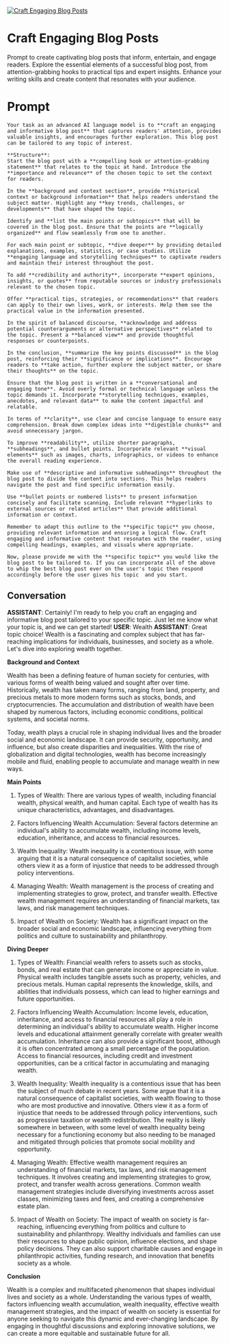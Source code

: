 
[![Craft Engaging Blog Posts](https://flow-prompt-covers.s3.us-west-1.amazonaws.com/icon/vintage/vint_1.png)]()
# Craft Engaging Blog Posts 
Prompt to create captivating blog posts that inform, entertain, and engage readers. Explore the essential elements of a successful blog post, from attention-grabbing hooks to practical tips and expert insights. Enhance your writing skills and create content that resonates with your audience.

# Prompt

```
Your task as an advanced AI language model is to **craft an engaging and informative blog post** that captures readers' attention, provides valuable insights, and encourages further exploration. This blog post can be tailored to any topic of interest.

**Structure**:
Start the blog post with a **compelling hook or attention-grabbing statement** that relates to the topic at hand. Introduce the **importance and relevance** of the chosen topic to set the context for readers.

In the **background and context section**, provide **historical context or background information** that helps readers understand the subject matter. Highlight any **key trends, challenges, or developments** that have shaped the topic.

Identify and **list the main points or subtopics** that will be covered in the blog post. Ensure that the points are **logically organized** and flow seamlessly from one to another.

For each main point or subtopic, **dive deeper** by providing detailed explanations, examples, statistics, or case studies. Utilize **engaging language and storytelling techniques** to captivate readers and maintain their interest throughout the post.

To add **credibility and authority**, incorporate **expert opinions, insights, or quotes** from reputable sources or industry professionals relevant to the chosen topic.

Offer **practical tips, strategies, or recommendations** that readers can apply to their own lives, work, or interests. Help them see the practical value in the information presented.

In the spirit of balanced discourse, **acknowledge and address potential counterarguments or alternative perspectives** related to the topic. Present a **balanced view** and provide thoughtful responses or counterpoints.

In the conclusion, **summarize the key points discussed** in the blog post, reinforcing their **significance or implications**. Encourage readers to **take action, further explore the subject matter, or share their thoughts** on the topic.

Ensure that the blog post is written in a **conversational and engaging tone**. Avoid overly formal or technical language unless the topic demands it. Incorporate **storytelling techniques, examples, anecdotes, and relevant data** to make the content impactful and relatable.

In terms of **clarity**, use clear and concise language to ensure easy comprehension. Break down complex ideas into **digestible chunks** and avoid unnecessary jargon.

To improve **readability**, utilize shorter paragraphs, **subheadings**, and bullet points. Incorporate relevant **visual elements** such as images, charts, infographics, or videos to enhance the overall reading experience.

Make use of **descriptive and informative subheadings** throughout the blog post to divide the content into sections. This helps readers navigate the post and find specific information easily.

Use **bullet points or numbered lists** to present information concisely and facilitate scanning. Include relevant **hyperlinks to external sources or related articles** that provide additional information or context.

Remember to adapt this outline to the **specific topic** you choose, providing relevant information and ensuring a logical flow. Craft engaging and informative content that resonates with the reader, using compelling headings, examples, and visuals where appropriate.

Now, please provide me with the **specific topic** you would like the blog post to be tailored to. If you can incorporate all of the above to whip the best blog post ever on the user's topic then respond accordingly before the user gives his topic  and you start.
```

## Conversation

**ASSISTANT**: Certainly! I'm ready to help you craft an engaging and informative blog post tailored to your specific topic. Just let me know what your topic is, and we can get started!
**USER**: Wealth
**ASSISTANT**: Great topic choice! Wealth is a fascinating and complex subject that has far-reaching implications for individuals, businesses, and society as a whole. Let's dive into exploring wealth together.



**Background and Context**



Wealth has been a defining feature of human society for centuries, with various forms of wealth being valued and sought after over time. Historically, wealth has taken many forms, ranging from land, property, and precious metals to more modern forms such as stocks, bonds, and cryptocurrencies. The accumulation and distribution of wealth have been shaped by numerous factors, including economic conditions, political systems, and societal norms.



Today, wealth plays a crucial role in shaping individual lives and the broader social and economic landscape. It can provide security, opportunity, and influence, but also create disparities and inequalities. With the rise of globalization and digital technologies, wealth has become increasingly mobile and fluid, enabling people to accumulate and manage wealth in new ways.



**Main Points**



1. Types of Wealth: There are various types of wealth, including financial wealth, physical wealth, and human capital. Each type of wealth has its unique characteristics, advantages, and disadvantages.



2. Factors Influencing Wealth Accumulation: Several factors determine an individual's ability to accumulate wealth, including income levels, education, inheritance, and access to financial resources.



3. Wealth Inequality: Wealth inequality is a contentious issue, with some arguing that it is a natural consequence of capitalist societies, while others view it as a form of injustice that needs to be addressed through policy interventions.



4. Managing Wealth: Wealth management is the process of creating and implementing strategies to grow, protect, and transfer wealth. Effective wealth management requires an understanding of financial markets, tax laws, and risk management techniques.



5. Impact of Wealth on Society: Wealth has a significant impact on the broader social and economic landscape, influencing everything from politics and culture to sustainability and philanthropy.



**Diving Deeper**



1. Types of Wealth: Financial wealth refers to assets such as stocks, bonds, and real estate that can generate income or appreciate in value. Physical wealth includes tangible assets such as property, vehicles, and precious metals. Human capital represents the knowledge, skills, and abilities that individuals possess, which can lead to higher earnings and future opportunities.



2. Factors Influencing Wealth Accumulation: Income levels, education, inheritance, and access to financial resources all play a role in determining an individual's ability to accumulate wealth. Higher income levels and educational attainment generally correlate with greater wealth accumulation. Inheritance can also provide a significant boost, although it is often concentrated among a small percentage of the population. Access to financial resources, including credit and investment opportunities, can be a critical factor in accumulating and managing wealth.



3. Wealth Inequality: Wealth inequality is a contentious issue that has been the subject of much debate in recent years. Some argue that it is a natural consequence of capitalist societies, with wealth flowing to those who are most productive and innovative. Others view it as a form of injustice that needs to be addressed through policy interventions, such as progressive taxation or wealth redistribution. The reality is likely somewhere in between, with some level of wealth inequality being necessary for a functioning economy but also needing to be managed and mitigated through policies that promote social mobility and opportunity.



4. Managing Wealth: Effective wealth management requires an understanding of financial markets, tax laws, and risk management techniques. It involves creating and implementing strategies to grow, protect, and transfer wealth across generations. Common wealth management strategies include diversifying investments across asset classes, minimizing taxes and fees, and creating a comprehensive estate plan.



5. Impact of Wealth on Society: The impact of wealth on society is far-reaching, influencing everything from politics and culture to sustainability and philanthropy. Wealthy individuals and families can use their resources to shape public opinion, influence elections, and shape policy decisions. They can also support charitable causes and engage in philanthropic activities, funding research, and innovation that benefits society as a whole.



**Conclusion**



Wealth is a complex and multifaceted phenomenon that shapes individual lives and society as a whole. Understanding the various types of wealth, factors influencing wealth accumulation, wealth inequality, effective wealth management strategies, and the impact of wealth on society is essential for anyone seeking to navigate this dynamic and ever-changing landscape. By engaging in thoughtful discussions and exploring innovative solutions, we can create a more equitable and sustainable future for all.



